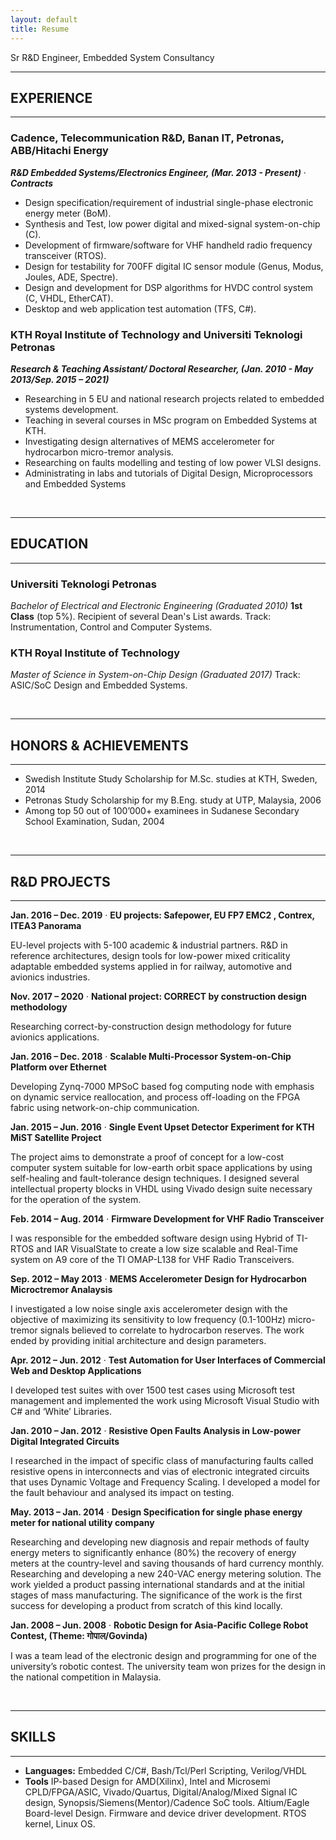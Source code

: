 ```yaml
---
layout: default
title: Resume
---
```


Sr R&D Engineer, Embedded System Consultancy

---
## EXPERIENCE
---

### Cadence, Telecommunication R&D, Banan IT, Petronas, ABB/Hitachi Energy


***R&D Embedded Systems/Electronics Engineer, (Mar. 2013 - Present)*** &middot;	***Contracts***

* Design specification/requirement of industrial single-phase electronic energy meter (BoM).
* Synthesis and Test, low power digital and mixed-signal system-on-chip (C).
* Development of firmware/software for VHF handheld radio frequency transceiver (RTOS).
* Design for testability for 700FF digital IC sensor module (Genus, Modus, Joules, ADE, Spectre).
* Design and development for DSP algorithms for HVDC control system (C, VHDL, EtherCAT).
* Desktop and web application test automation (TFS, C#).

### KTH Royal Institute of Technology and Universiti Teknologi Petronas

***Research & Teaching Assistant/ Doctoral Researcher, (Jan. 2010 - May 2013/Sep. 2015 – 2021)***

* Researching in 5 EU and national research projects related to embedded systems development.
* Teaching in several courses in MSc program on Embedded Systems at KTH.
* Investigating design alternatives of MEMS accelerometer for hydrocarbon micro-tremor analysis.
* Researching on faults modelling and testing of low power VLSI designs.
* Administrating in labs and tutorials of Digital Design, Microprocessors and Embedded Systems

<br />

---
## EDUCATION
---
### Universiti Teknologi Petronas  
*Bachelor of Electrical and Electronic Engineering (Graduated 2010)*
**1st Class** (top 5%). 
Recipient of several Dean's List awards.
Track: Instrumentation, Control and Computer Systems.

### KTH Royal Institute of Technology
*Master of Science in System-on-Chip Design (Graduated 2017)*
Track: ASIC/SoC Design and Embedded Systems.

<br />

---
## HONORS & ACHIEVEMENTS
---
* Swedish Institute Study Scholarship for M.Sc. studies at KTH, Sweden, 2014
* Petronas Study Scholarship for my B.Eng. study at UTP, Malaysia, 2006
* Among top 50 out of 100’000+ examinees in Sudanese Secondary School Examination, Sudan, 2004

<br />

---
## R&D PROJECTS
---

**Jan. 2016 – Dec. 2019**	&middot; **EU projects: Safepower, EU FP7 EMC2 , Contrex, ITEA3 Panorama**

EU-level projects with 5-100 academic & industrial partners. 
R&D in reference architectures, design tools for low-power mixed criticality adaptable embedded systems applied in for railway, automotive and avionics industries.	
		
**Nov. 2017 – 2020**	&middot; **National project: CORRECT by construction design methodology**

Researching correct-by-construction design methodology for future avionics applications.	
		
**Jan. 2016 – Dec. 2018**	&middot; **Scalable Multi-Processor System-on-Chip Platform over Ethernet**

Developing Zynq-7000 MPSoC based fog computing node with emphasis on dynamic service reallocation, and process off-loading on the FPGA fabric using network-on-chip communication.

**Jan. 2015 – Jun. 2016**	&middot; **Single Event Upset Detector Experiment for KTH MiST Satellite Project**

The project aims to demonstrate a proof of concept for a low-cost computer system suitable for low-earth orbit space applications by using self-healing and fault-tolerance design techniques. I designed several intellectual property blocks in VHDL using Vivado design suite necessary for the operation of the system.


**Feb. 2014 – Aug. 2014**	&middot; **Firmware Development for VHF Radio Transceiver**

I was responsible for the embedded software design using Hybrid of TI-RTOS and IAR VisualState to create a low size scalable and Real-Time system on A9 core of the TI OMAP-L138 for VHF Radio Transceivers.

**Sep. 2012 – May 2013**	&middot; **MEMS Accelerometer Design for Hydrocarbon Microctremor Analaysis**

I investigated a low noise single axis accelerometer design with the objective of maximizing its sensitivity to low frequency (0.1-100Hz) micro-tremor signals believed to correlate to hydrocarbon reserves. The work ended by providing initial architecture and design parameters.

**Apr. 2012 – Jun. 2012**	&middot; **Test Automation for User Interfaces of Commercial Web and Desktop Applications**

I developed test suites with over 1500 test cases using Microsoft test management and implemented the work using Microsoft Visual Studio with C# and ‘White’ Libraries.

**Jan. 2010 – Jan. 2012**	&middot; **Resistive Open Faults Analysis in Low-power Digital Integrated Circuits**

I researched in the impact of specific class of manufacturing faults called resistive opens in interconnects and vias of electronic integrated circuits that uses Dynamic Voltage and Frequency Scaling. I developed a model for the fault behaviour and analysed its impact on testing.

**May. 2013 – Jan. 2014**	&middot; **Design Specification for single phase energy meter for national utility company**

Researching and developing new diagnosis and repair methods of faulty energy meters to significantly enhance (80%) the recovery of energy meters at the country-level and saving thousands of hard currency monthly.
Researching and developing a new 240-VAC energy metering solution. The work yielded a product passing international standards and at the initial stages of mass manufacturing. The significance of the work is the first success for developing a product from scratch of this kind locally.

**Jan. 2008 – Jun. 2008**	&middot; **Robotic Design for Asia-Pacific College Robot Contest, (Theme: गोपाल/Govinda)**

I was a team lead of the electronic design and programming for one of the university’s robotic contest. The university team won prizes for the design in the national competition in Malaysia.

<br />
  
---
## SKILLS  
---
* **Languages:** Embedded C/C#, Bash/Tcl/Perl Scripting, Verilog/VHDL
* **Tools** IP-based Design for AMD(Xilinx), Intel and Microsemi CPLD/FPGA/ASIC, Vivado/Quartus, Digital/Analog/Mixed Signal IC design, Synopsis/Siemens(Mentor)/Cadence SoC tools. Altium/Eagle Board-level Design. Firmware and device driver development. RTOS kernel, Linux OS.
